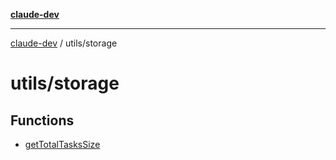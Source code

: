 [**claude-dev**](../../README.md)

***

[claude-dev](../../README.md) / utils/storage

# utils/storage

## Functions

- [getTotalTasksSize](functions/getTotalTasksSize.md)
